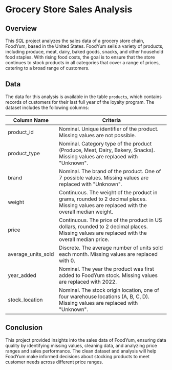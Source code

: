 # Grocery Store Sales Analysis

## Overview

This *SQL* project analyzes the sales data of a grocery store chain, FoodYum, based in the United States. FoodYum sells a variety of products, including produce, meat, dairy, baked goods, snacks, and other household food staples. With rising food costs, the goal is to ensure that the store continues to stock products in all categories that cover a range of prices, catering to a broad range of customers.

## Data

The data for this analysis is available in the table `products`, which contains records of customers for their last full year of the loyalty program. The dataset includes the following columns:

| Column Name        | Criteria                                                                                   |
|--------------------|--------------------------------------------------------------------------------------------|
| product_id         | Nominal. Unique identifier of the product. Missing values are not possible.                |
| product_type       | Nominal. Category type of the product (Produce, Meat, Dairy, Bakery, Snacks). Missing values are replaced with "Unknown".  |
| brand              | Nominal. The brand of the product. One of 7 possible values. Missing values are replaced with "Unknown".  |
| weight             | Continuous. The weight of the product in grams, rounded to 2 decimal places. Missing values are replaced with the overall median weight.  |
| price              | Continuous. The price of the product in US dollars, rounded to 2 decimal places. Missing values are replaced with the overall median price.  |
| average_units_sold | Discrete. The average number of units sold each month. Missing values are replaced with 0.  |
| year_added         | Nominal. The year the product was first added to FoodYum stock. Missing values are replaced with 2022.  |
| stock_location     | Nominal. The stock origin location, one of four warehouse locations (A, B, C, D). Missing values are replaced with "Unknown".  |

## Conclusion
This project provided insights into the sales data of FoodYum, ensuring data quality by identifying missing values, cleaning data, and analyzing price ranges and sales performance. The clean dataset and analysis will help FoodYum make informed decisions about stocking products to meet customer needs across different price ranges.
